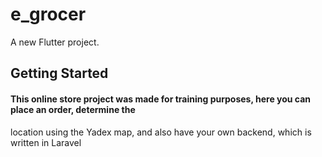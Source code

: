 # e_grocer

A new Flutter project.

## Getting Started

#### This online store project was made for training purposes, here you can place an order, determine the
location using the Yadex map, and also have your own backend, which is written in Laravel
